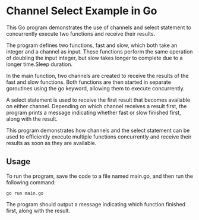 # Channel Select Example in Go
This Go program demonstrates the use of channels and select statement to concurrently execute two functions and receive their results.

The program defines two functions, fast and slow, which both take an integer and a channel as input. These functions perform the same operation of doubling the input integer, but slow takes longer to complete due to a longer time.Sleep duration.

In the main function, two channels are created to receive the results of the fast and slow functions. Both functions are then started in separate goroutines using the go keyword, allowing them to execute concurrently.

A select statement is used to receive the first result that becomes available on either channel. Depending on which channel receives a result first, the program prints a message indicating whether fast or slow finished first, along with the result.

This program demonstrates how channels and the select statement can be used to efficiently execute multiple functions concurrently and receive their results as soon as they are available.

## Usage
To run the program, save the code to a file named main.go, and then run the following command:
```
go run main.go
```
The program should output a message indicating which function finished first, along with the result.